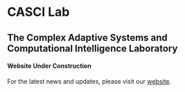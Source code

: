 # CASCI Lab
## The Complex Adaptive Systems and Computational Intelligence Laboratory

#### Website Under Construction

For the latest news and updates, please visit our [website](https://casci.binghamton.edu/casci.php).